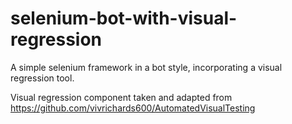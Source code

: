 # selenium-bot-with-visual-regression

A simple selenium framework in a bot style, incorporating a visual regression tool.

Visual regression component taken and adapted from https://github.com/vivrichards600/AutomatedVisualTesting

